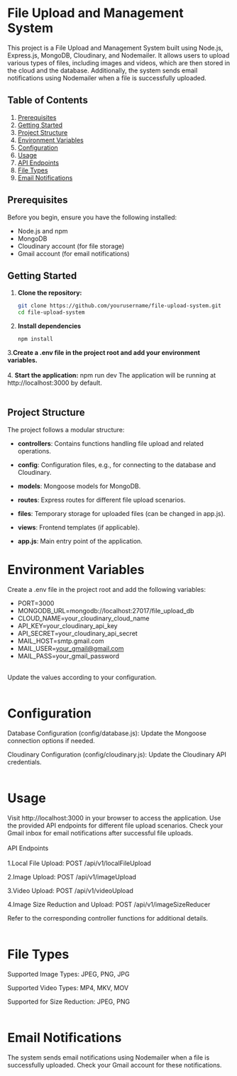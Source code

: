
# File Upload and Management System #

This project is a File Upload and Management System built using Node.js, Express.js, MongoDB, Cloudinary, and Nodemailer. 
It allows users to upload various types of files, including images and videos, which are then stored in the cloud and the database. 
Additionally, the system sends email notifications using Nodemailer when a file is successfully uploaded.

## Table of Contents

1. [Prerequisites](#prerequisites)
2. [Getting Started](#getting-started)
3. [Project Structure](#project-structure)
4. [Environment Variables](#environment-variables)
5. [Configuration](#configuration)
6. [Usage](#usage)
7. [API Endpoints](#api-endpoints)
8. [File Types](#file-types)
9. [Email Notifications](#email-notifications)

## Prerequisites

Before you begin, ensure you have the following installed:

- Node.js and npm
- MongoDB
- Cloudinary account (for file storage)
- Gmail account (for email notifications)

## Getting Started

1. **Clone the repository:**

   ```bash
   git clone https://github.com/yourusername/file-upload-system.git
   cd file-upload-system


2. **Install dependencies**
   ```bash
   npm install

3.**Create a .env file in the project root and add your environment variables.**
<br><br>
4. **Start the application:**
npm run dev
The application will be running at http://localhost:3000 by default.
<br><br>

## Project Structure

The project follows a modular structure:

- **controllers**: Contains functions handling file upload and related operations.

- **config**: Configuration files, e.g., for connecting to the database and Cloudinary.

- **models**: Mongoose models for MongoDB.

- **routes**: Express routes for different file upload scenarios.

- **files**: Temporary storage for uploaded files (can be changed in app.js).

- **views**: Frontend templates (if applicable).

- **app.js**: Main entry point of the application.


# Environment Variables

Create a .env file in the project root and add the following variables:

- PORT=3000
- MONGODB_URL=mongodb://localhost:27017/file_upload_db
- CLOUD_NAME=your_cloudinary_cloud_name
- API_KEY=your_cloudinary_api_key
- API_SECRET=your_cloudinary_api_secret
- MAIL_HOST=smtp.gmail.com
- MAIL_USER=your_gmail@gmail.com
- MAIL_PASS=your_gmail_password
<br><br>

Update the values according to your configuration.
<br><br>

# Configuration

Database Configuration (config/database.js):
Update the Mongoose connection options if needed.

Cloudinary Configuration (config/cloudinary.js):
Update the Cloudinary API credentials.
<br><br>

# Usage


Visit http://localhost:3000 in your browser to access the application.
Use the provided API endpoints for different file upload scenarios.
Check your Gmail inbox for email notifications after successful file uploads.
<br><br>
API Endpoints
<br><br>
1.Local File Upload:
POST /api/v1/localFileUpload

2.Image Upload:
POST /api/v1/imageUpload

3.Video Upload:
POST /api/v1/videoUpload

4.Image Size Reduction and Upload:
POST /api/v1/imageSizeReducer


Refer to the corresponding controller functions for additional details.
<br><br>
# File Types


Supported Image Types:
JPEG, PNG, JPG

Supported Video Types:
MP4, MKV, MOV

Supported for Size Reduction:
JPEG, PNG
<br><br>
# Email Notifications

The system sends email notifications using Nodemailer when a file is successfully uploaded. Check your Gmail account for these notifications.
